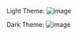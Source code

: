 Light Theme: ![image](https://github.com/user-attachments/assets/cd6e0554-221e-4372-ba5e-e40e9e549319)

Dark Theme: ![image](https://github.com/user-attachments/assets/4b079664-348e-4ad4-b68f-b9886e92551a)


